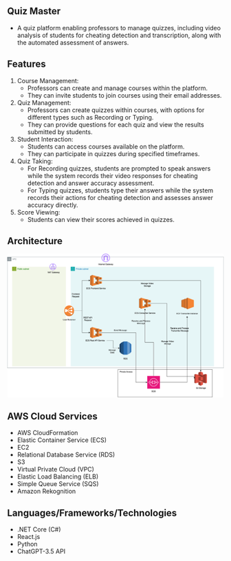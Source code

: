 ## Quiz Master

- A quiz platform enabling professors to manage quizzes, including video analysis of students for cheating detection and transcription, along with the automated assessment of answers.

## Features

1. Course Management:
    - Professors can create and manage courses within the platform.
    - They can invite students to join courses using their email addresses.
2. Quiz Management:
    - Professors can create quizzes within courses, with options for different types such as Recording or Typing.
    - They can provide questions for each quiz and view the results submitted by students.
3.	Student Interaction:
    - Students can access courses available on the platform.
    - They can participate in quizzes during specified timeframes.
4.	Quiz Taking:
    - For Recording quizzes, students are prompted to speak answers while the system records their video responses for cheating detection and answer accuracy assessment.
    - For Typing quizzes, students type their answers while the system records their actions for cheating detection and assesses answer accuracy directly.
5.	Score Viewing:
    - Students can view their scores achieved in quizzes.

## Architecture

![alt text](Architecture.png)

## AWS Cloud Services

- AWS CloudFormation
- Elastic Container Service (ECS)
- EC2
- Relational Database Service (RDS)
- S3
- Virtual Private Cloud (VPC)
- Elastic Load Balancing (ELB)
- Simple Queue Service (SQS)
- Amazon Rekognition

## Languages/Frameworks/Technologies

- .NET Core (C#)
- React.js
- Python
- ChatGPT-3.5 API